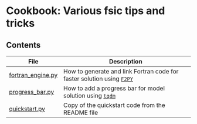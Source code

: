 # Cookbook: Various fsic tips and tricks

## Contents

| File                                   | Description                                                                                                  |
| -------------------------------------- | ------------------------------------------------------------------------------------------------------------ |
| [fortran_engine.py](fortran_engine.py) | How to generate and link Fortran code for faster solution using [`F2PY`](https://numpy.org/doc/stable/f2py/) |
| [progress_bar.py](progress_bar.py)     | How to add a progress bar for model solution using [`tqdm`](https://github.com/tqdm/tqdm)                    |
| [quickstart.py](quickstart.py)         | Copy of the quickstart code from the README file                                                             |
